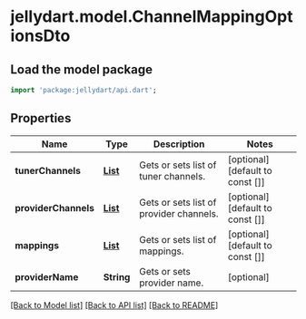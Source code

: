 # jellydart.model.ChannelMappingOptionsDto

## Load the model package
```dart
import 'package:jellydart/api.dart';
```

## Properties
Name | Type | Description | Notes
------------ | ------------- | ------------- | -------------
**tunerChannels** | [**List<TunerChannelMapping>**](TunerChannelMapping.md) | Gets or sets list of tuner channels. | [optional] [default to const []]
**providerChannels** | [**List<NameIdPair>**](NameIdPair.md) | Gets or sets list of provider channels. | [optional] [default to const []]
**mappings** | [**List<NameValuePair>**](NameValuePair.md) | Gets or sets list of mappings. | [optional] [default to const []]
**providerName** | **String** | Gets or sets provider name. | [optional] 

[[Back to Model list]](../README.md#documentation-for-models) [[Back to API list]](../README.md#documentation-for-api-endpoints) [[Back to README]](../README.md)


